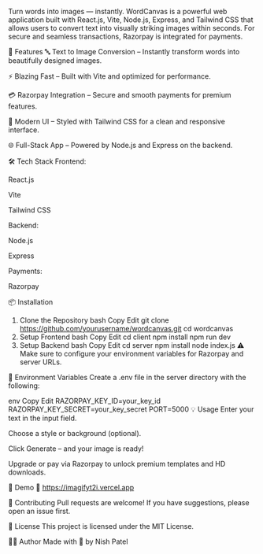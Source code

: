 Turn words into images — instantly.
WordCanvas is a powerful web application built with React.js, Vite, Node.js, Express, and Tailwind CSS that allows users to convert text into visually striking images within seconds. For secure and seamless transactions, Razorpay is integrated for payments.

🚀 Features
🔤 Text to Image Conversion – Instantly transform words into beautifully designed images.

⚡ Blazing Fast – Built with Vite and optimized for performance.

💳 Razorpay Integration – Secure and smooth payments for premium features.

🎨 Modern UI – Styled with Tailwind CSS for a clean and responsive interface.

🌐 Full-Stack App – Powered by Node.js and Express on the backend.

🛠 Tech Stack
Frontend:

React.js

Vite

Tailwind CSS

Backend:

Node.js

Express

Payments:

Razorpay

📦 Installation
1. Clone the Repository
bash
Copy
Edit
git clone https://github.com/yourusername/wordcanvas.git
cd wordcanvas
2. Setup Frontend
bash
Copy
Edit
cd client
npm install
npm run dev
3. Setup Backend
bash
Copy
Edit
cd server
npm install
node index.js
⚠️ Make sure to configure your environment variables for Razorpay and server URLs.

🔐 Environment Variables
Create a .env file in the server directory with the following:

env
Copy
Edit
RAZORPAY_KEY_ID=your_key_id
RAZORPAY_KEY_SECRET=your_key_secret
PORT=5000
💡 Usage
Enter your text in the input field.

Choose a style or background (optional).

Click Generate – and your image is ready!

Upgrade or pay via Razorpay to unlock premium templates and HD downloads.

📸 Demo
🔗 https://imagifyt2i.vercel.app

🤝 Contributing
Pull requests are welcome! If you have suggestions, please open an issue first.

📄 License
This project is licensed under the MIT License.

🧑‍💻 Author
Made with 💙 by Nish Patel 

